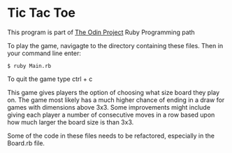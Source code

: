# Tic Tac Toe

This program is part of [The Odin Project](https://www.theodinproject.com/courses/ruby-programming/lessons/tic-tac-toe) Ruby Programming path

To play the game, navigagte to the directory containing these files. Then in your command line enter:
```
$ ruby Main.rb
```
To quit the game type ctrl + c

This game gives players the option of choosing what size board they play on. The game most likely has a much higher chance of ending in a draw for games with dimensions above 3x3. Some improvements might include giving each player a number of consecutive moves in a row based upon how much larger the board size is than 3x3.

Some of the code in these files needs to be refactored, especially in the Board.rb file.

